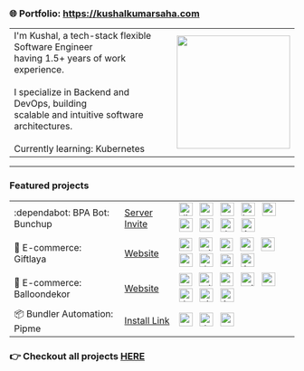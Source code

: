 ### 🌐 Portfolio:  https://kushalkumarsaha.com

<table>
 <tr>
  <td>
    I'm Kushal, a tech-stack flexible Software Engineer <br/>having 1.5+ years of work experience.<br/><br/> 
   I specialize in Backend and DevOps, building<br/>scalable and intuitive software architectures.<br/><br/>
   Currently learning: Kubernetes
  </td>
  <td>
   <img style="height:200px" src="https://github-readme-stats.vercel.app/api?username=sde-kushal&theme=transparent&hide_border=true&include_all_commits=false&count_private=true"/>
  </td>
 </tr>
</table>

<hr>
 
### Featured projects

<table>
  <tr>
    <td>:dependabot: BPA Bot: Bunchup</td>
    <td><a href="https://discord.gg/ZfKxp2JR" target="_blank">Server Invite</a></td>
    <td>
      <!-- discordjs -->   <img style="height:24px" title="discordjs" src="https://github.com/user-attachments/assets/197a6f47-2d60-4f71-a0fe-2ee59e8dbb62"/> &nbsp;
      <!-- nestjs -->      <img style="height:24px" title="nestjs" src="https://github.com/user-attachments/assets/ef8d2b7d-1ff3-4116-acc7-1a550e6b55c2"/> &nbsp;
      <!-- graphql -->     <img style="height:24px" title="graphql" src="https://github.com/user-attachments/assets/aec9e412-6146-481b-8dc7-d938d845d407"/> &nbsp;
      <!-- kafka -->       <img style="height:24px" title="kafka" src="https://github.com/user-attachments/assets/1bf1a385-3c55-4ce6-ba9a-a74e83a51d95"/> &nbsp;
      <!-- postgres -->    <img style="height:24px" title="postgres" src="https://github.com/user-attachments/assets/55a1b162-d14d-47d3-bde6-c9a8fb9e40bb"/> &nbsp;
      <!-- ansible -->     <img style="height:24px" title="ansible" src="https://github.com/user-attachments/assets/8646a17b-8147-4d6d-ab01-6748b346de17"/> &nbsp;
      <!-- grafana -->     <img style="height:24px" title="grafana" src="https://github.com/user-attachments/assets/b5e95401-4c19-4597-a6c3-9c1789f05eab"/> &nbsp;
      <!-- docker -->      <img style="height:24px" title="docker" src="https://user-images.githubusercontent.com/25181517/117207330-263ba280-adf4-11eb-9b97-0ac5b40bc3be.png"/> &nbsp;
      <!-- aws -->         <img style="height:24px" title="AWS" src="https://github.com/bcd-kushal/balloondekor/assets/96081625/0204e275-62bf-4d2a-9bbb-dc23c9b6d4d6"/> &nbsp;
    </td>
  </tr>
 
 <tr>
    <td>🎁 E-commerce: Giftlaya</td>
    <td><a href="https://giftlaya.com" target="_blank">Website</a></td>
    <td>
      <!-- next -->        <img style="height:23px" title="nextJS" src="https://github.com/marwin1991/profile-technology-icons/assets/136815194/5f8c622c-c217-4649-b0a9-7e0ee24bd704"/> &nbsp;
      <!-- tailwind -->    <img style="height:24px" title="tailwind" title="tailwind" src="https://user-images.githubusercontent.com/25181517/202896760-337261ed-ee92-4979-84c4-d4b829c7355d.png"/> &nbsp;      
      <!-- redux -->       <img style="height:23px" title="redux" src="https://github.com/user-attachments/assets/f24de50c-7670-4af1-9aa9-d9463810b4b7"/> &nbsp;
      <!-- nest -->        <img style="height:24px" title="nest.js" src="https://github.com/user-attachments/assets/ef8d2b7d-1ff3-4116-acc7-1a550e6b55c2"/> &nbsp;
      <!-- mongoose -->    <img style="height:24px" title="mongoose" src="https://github.com/user-attachments/assets/ac121567-036f-4a48-b225-9b44d7f9c534"/> &nbsp;
      <!-- mongodb -->     <img style="height:24px" title="mongodb" src="https://github.com/user-attachments/assets/939b4c55-67be-4c83-b39e-f91e6aca81d2"/> &nbsp;
      <!-- docker -->      <img style="height:24px" title="docker" src="https://user-images.githubusercontent.com/25181517/117207330-263ba280-adf4-11eb-9b97-0ac5b40bc3be.png"/> &nbsp;
      <!-- terraform -->   <img style="height:23px" title="terraform" src="https://github.com/user-attachments/assets/4ed4888a-724e-42c0-8621-440a4f34f11f"/> &nbsp;
      <!-- aws -->         <img style="height:24px" title="AWS" src="https://github.com/bcd-kushal/balloondekor/assets/96081625/0204e275-62bf-4d2a-9bbb-dc23c9b6d4d6"/> &nbsp;
    </td>
  </tr> 
  
 <tr>
    <td>🎈 E-commerce: Balloondekor</td>
    <td><a href="https://balloondekor.com" target="_blank">Website</a></td>
    <td>
      <!-- next -->        <img style="height:23px" title="nextJS" src="https://github.com/marwin1991/profile-technology-icons/assets/136815194/5f8c622c-c217-4649-b0a9-7e0ee24bd704"/> &nbsp; 
      <!-- tailwind -->    <img style="height:24px" title="tailwind" title="tailwind" src="https://user-images.githubusercontent.com/25181517/202896760-337261ed-ee92-4979-84c4-d4b829c7355d.png"/> &nbsp;  
      <!-- nest -->        <img style="height:24px" title="nest.js" src="https://github.com/user-attachments/assets/ef8d2b7d-1ff3-4116-acc7-1a550e6b55c2"/> &nbsp;
      <!-- prisma -->      <img style="height:24px" title="prisma" src="https://i.imgur.com/1vvMXsz.png"/> &nbsp;
      <!-- postgres -->    <img style="height:24px" title="posgtres" src="https://github.com/user-attachments/assets/55a1b162-d14d-47d3-bde6-c9a8fb9e40bb"/> &nbsp;
      <!-- docker -->      <img style="height:24px" title="docker" src="https://user-images.githubusercontent.com/25181517/117207330-263ba280-adf4-11eb-9b97-0ac5b40bc3be.png"/> &nbsp;
      <!-- workflows -->   <img style="height:24px" title="github actions" src="https://github.com/user-attachments/assets/913c617d-314d-4687-9347-901b7b730717"/> &nbsp;
      <!-- aws -->         <img style="height:24px" title="AWS" src="https://github.com/bcd-kushal/balloondekor/assets/96081625/0204e275-62bf-4d2a-9bbb-dc23c9b6d4d6"/> &nbsp;
    </td>
  </tr> 

   <tr>
    <td>📦 Bundler Automation: Pipme</td>
    <td><a href="pypi.org/project/pipme" target="_blank">Install Link</a></td>
    <td>
      <!-- python -->        <img style="height:24px" title="python" src="https://github.com/bcd-kushal/Kushal-Kumar/assets/96081625/47879a68-68eb-4289-b2fa-858cccfe482e"/> &nbsp;
      <!-- docker -->        <img style="height:24px" title="docker" src="https://user-images.githubusercontent.com/25181517/117207330-263ba280-adf4-11eb-9b97-0ac5b40bc3be.png"/> &nbsp;
      <!-- ansible -->       <img style="height:24px" title="ansible" src="https://github.com/user-attachments/assets/8646a17b-8147-4d6d-ab01-6748b346de17"/> &nbsp;
    </td>
  </tr>
</table>
 
### 👉 Checkout all projects [HERE](https://www.kushalkumarsaha.com/projects)
